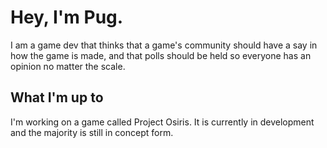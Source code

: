 # Hey, I'm Pug.

 I am a game dev that thinks that a game's community should have a say in how the game is made, and that polls should be held so everyone has an opinion no matter the scale.

## What I'm up to

I'm working on a game called Project Osiris. It is currently in development and the majority is still in concept form.
